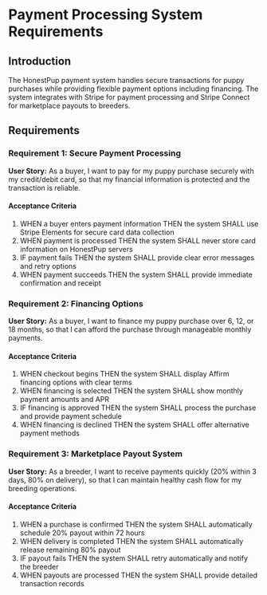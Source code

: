 # Payment Processing System Requirements

## Introduction

The HonestPup payment system handles secure transactions for puppy purchases while providing flexible payment options including financing. The system integrates with Stripe for payment processing and Stripe Connect for marketplace payouts to breeders.

## Requirements

### Requirement 1: Secure Payment Processing

**User Story:** As a buyer, I want to pay for my puppy purchase securely with my credit/debit card, so that my financial information is protected and the transaction is reliable.

#### Acceptance Criteria

1. WHEN a buyer enters payment information THEN the system SHALL use Stripe Elements for secure card data collection
2. WHEN payment is processed THEN the system SHALL never store card information on HonestPup servers
3. IF payment fails THEN the system SHALL provide clear error messages and retry options
4. WHEN payment succeeds THEN the system SHALL provide immediate confirmation and receipt

### Requirement 2: Financing Options

**User Story:** As a buyer, I want to finance my puppy purchase over 6, 12, or 18 months, so that I can afford the purchase through manageable monthly payments.

#### Acceptance Criteria

1. WHEN checkout begins THEN the system SHALL display Affirm financing options with clear terms
2. WHEN financing is selected THEN the system SHALL show monthly payment amounts and APR
3. IF financing is approved THEN the system SHALL process the purchase and provide payment schedule
4. WHEN financing is declined THEN the system SHALL offer alternative payment methods

### Requirement 3: Marketplace Payout System

**User Story:** As a breeder, I want to receive payments quickly (20% within 3 days, 80% on delivery), so that I can maintain healthy cash flow for my breeding operations.

#### Acceptance Criteria

1. WHEN a purchase is confirmed THEN the system SHALL automatically schedule 20% payout within 72 hours
2. WHEN delivery is completed THEN the system SHALL automatically release remaining 80% payout
3. IF payout fails THEN the system SHALL retry automatically and notify the breeder
4. WHEN payouts are processed THEN the system SHALL provide detailed transaction records